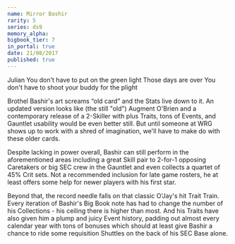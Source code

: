 ```yaml
---
name: Mirror Bashir
rarity: 5
series: ds9
memory_alpha:
bigbook_tier: 7
in_portal: true
date: 21/08/2017
published: true
---
```


Julian
You don't have to put on the green light
Those days are over
You don't have to shoot your buddy for the plight

Brothel Bashir's art screams “old card” and the Stats live down to it. An updated version looks like (the still "old") Augment O'Brien and a contemporary release of a 2-Skiller with plus Traits, tons of Events, and Gauntlet usability would be even better still. But until someone at WRG shows up to work with a shred of imagination, we'll have to make do with these older cards.

Despite lacking in power overall, Bashir can still perform in the aforementioned areas including a great Skill pair to 2-for-1 opposing Caretakers or big SEC crew in the Gauntlet and even collects a quartet of 45% Crit sets. Not a recommended inclusion for late game rosters, he at least offers some help for newer players with his first star.

Beyond that, the record needle falls on that classic O'Jay's hit Trait Train. Every iteration of Bashir's Big Book note has had to change the number of his Collections - his ceiling there is higher than most. And his Traits have also given him a plump and juicy Event history, padding out almost every calendar year with tons of bonuses which should at least give Bashir a chance to ride some requisition Shuttles on the back of his SEC Base alone.
